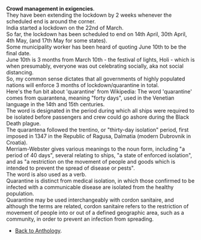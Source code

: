 **Crowd management in exigencies**.  
They have been extending the lockdown by 2 weeks whenever the scheduled end is around the corner.  
India started a lockdown on the 22nd of March.  
So far, the lockdown has been scheduled to end on 14th April, 30th April, 4th May, (and 17th May for some states).  
Some municipality worker has been heard of quoting June 10th to be the final date.  
June 10th is 3 months from March 10th - the festival of lights, Holi - which is when presumably, everyone was out celebrating socially, aka not social distancing.  
So, my common sense dictates that all governments of highly populated nations will enforce 3 months of lockdown/quarantine in total.  
Here's the fun bit about 'quarantine' from Wikipedia: The word 'quarantine' comes from quarantena, meaning "forty days", used in the Venetian language in the 14th and 15th centuries.  
The word is designated in the period during which all ships were required to be isolated before passengers and crew could go ashore during the Black Death plague.  
The quarantena followed the trentino, or "thirty-day isolation" period, first imposed in 1347 in the Republic of Ragusa, Dalmatia (modern Dubrovnik in Croatia).  
Merriam-Webster gives various meanings to the noun form, including "a period of 40 days", several relating to ships, "a state of enforced isolation", and as "a restriction on the movement of people and goods which is intended to prevent the spread of disease or pests".  
The word is also used as a verb.  
Quarantine is distinct from medical isolation, in which those confirmed to be infected with a communicable disease are isolated from the healthy population.  
Quarantine may be used interchangeably with cordon sanitaire, and although the terms are related, cordon sanitaire refers to the restriction of movement of people into or out of a defined geographic area, such as a community, in order to prevent an infection from spreading.  

- <a href="https://kushalsamant.github.io/anthology.html">Back to Anthology</a>.  